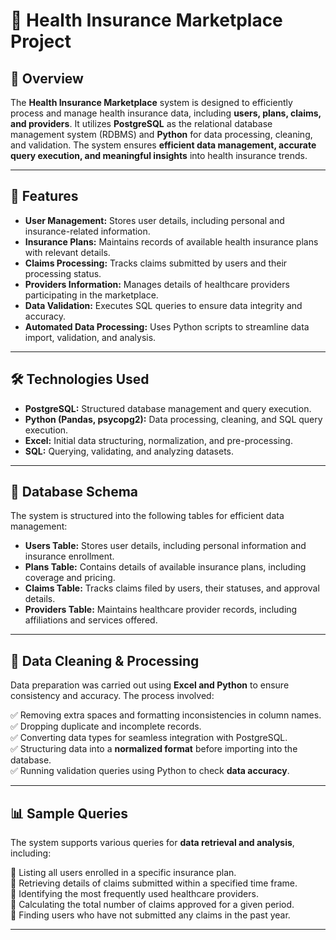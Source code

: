# 🏥 Health Insurance Marketplace Project

## 📌 Overview

The **Health Insurance Marketplace** system is designed to efficiently process and manage health insurance data, including **users, plans, claims, and providers**. It utilizes **PostgreSQL** as the relational database management system (RDBMS) and **Python** for data processing, cleaning, and validation. The system ensures **efficient data management, accurate query execution, and meaningful insights** into health insurance trends.

---

## 🚀 Features

- **User Management:** Stores user details, including personal and insurance-related information.
- **Insurance Plans:** Maintains records of available health insurance plans with relevant details.
- **Claims Processing:** Tracks claims submitted by users and their processing status.
- **Providers Information:** Manages details of healthcare providers participating in the marketplace.
- **Data Validation:** Executes SQL queries to ensure data integrity and accuracy.
- **Automated Data Processing:** Uses Python scripts to streamline data import, validation, and analysis.

---

## 🛠 Technologies Used

- **PostgreSQL:** Structured database management and query execution.
- **Python (Pandas, psycopg2):** Data processing, cleaning, and SQL query execution.
- **Excel:** Initial data structuring, normalization, and pre-processing.
- **SQL:** Querying, validating, and analyzing datasets.

---

## 📂 Database Schema

The system is structured into the following tables for efficient data management:

- **Users Table:** Stores user details, including personal information and insurance enrollment.
- **Plans Table:** Contains details of available insurance plans, including coverage and pricing.
- **Claims Table:** Tracks claims filed by users, their statuses, and approval details.
- **Providers Table:** Maintains healthcare provider records, including affiliations and services offered.

---

## 🧹 Data Cleaning & Processing

Data preparation was carried out using **Excel and Python** to ensure consistency and accuracy. The process involved:

✅ Removing extra spaces and formatting inconsistencies in column names.  
✅ Dropping duplicate and incomplete records.  
✅ Converting data types for seamless integration with PostgreSQL.  
✅ Structuring data into a **normalized format** before importing into the database.  
✅ Running validation queries using Python to check **data accuracy**.  

---

## 📊 Sample Queries

The system supports various queries for **data retrieval and analysis**, including:

🔹 Listing all users enrolled in a specific insurance plan.  
🔹 Retrieving details of claims submitted within a specified time frame.  
🔹 Identifying the most frequently used healthcare providers.  
🔹 Calculating the total number of claims approved for a given period.  
🔹 Finding users who have not submitted any claims in the past year.  

---

